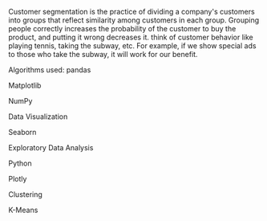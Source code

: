 
Customer segmentation is the practice of dividing a company's customers into groups that reflect similarity among customers in each group.
Grouping people correctly increases the probability of the customer to buy the product, and putting it wrong decreases it. think of customer 
behavior like playing tennis, taking the subway, etc. For example, if we show special ads to those who take the subway, it will work for our 
benefit.

Algorithms used: pandas

Matplotlib

NumPy

Data Visualization

Seaborn

Exploratory Data Analysis

Python

Plotly

Clustering

K-Means
